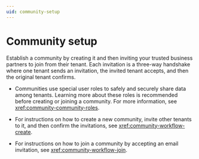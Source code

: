 ```yaml
---
uid: community-setup
---
```


# Community setup

Establish a community by creating it and then inviting your trusted business partners to join from their tenant. Each invitation is a three-way handshake where one tenant sends an invitation, the invited tenant accepts, and then the original tenant confirms.

- Communities use special user roles to safely and securely share data among tenants. Learning more about these roles is recommended before creating or joining a community. For more information, see <xref:community-community-roles>. 

- For instructions on how to create a new community, invite other tenants to it, and then confirm the invitations, see <xref:community-workflow-create>.

- For instructions on how to join a community by accepting an email invitation, see <xref:community-workflow-join>.
